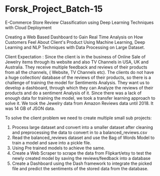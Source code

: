 # Forsk_Project_Batch-15
E-Commerce Store Review Classification using Deep Learning Techniques with Cloud Deployment

Creating a Web Based Dashboard to Gain Real Time Analysis on How Customers Feel About
Client's Product Using Machine Learning, Deep Learning and NLP Techniques with Data Processing on Large Dataset.

Client Expectation :
Since the client is in the business of Online Sale of Jewelry items through its
website and also TV Channels in USA, UK and Australia. They receive multiple feedback
and reviews of their products from all the channels, ( Website, TV Channels etc).
  The clients do not have a huge collection/ database of the reviews of their
products, so there is a challenge of training the model for Sentiments Analysis.
  They want us to develop a dashboard, through which they can Analyze the reviews
of their products and do a sentiment Analysis of it.
  Since there was a lack of enough data for training the model, we took a transfer
learning approach to solve it. We took the Jewelry data from Amazon Reviews data until
2018. It was 14 GB of JSON data.

To solve the client problem we need to create multiple small sub projects:

1. Process large dataset and convert into a smaller dataset after cleaning and
preprocessing the data to convert in to a balanced_reviews.csv
2. Read the balanced_reviews dataset and use the Bag of Words Model to train
a model and save into a pickle file.
3. Using Pre trained models to achieve the same.
4. Create a Web Scraper to scrape the data from Flipkart/etsy to test the newly
created model by saving the reviews/feedback into a database
5. Create a Dashboard using the Dash framework to integrate the picked file
and predict the sentiments of the stored data from the database.

